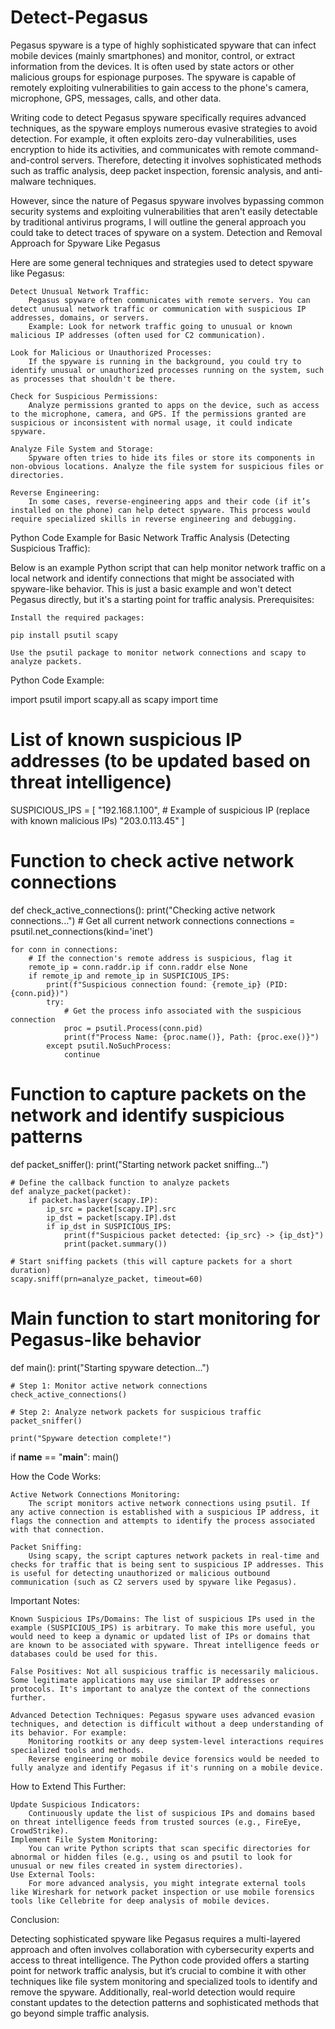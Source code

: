 # Detect-Pegasus
Pegasus spyware is a type of highly sophisticated spyware that can infect mobile devices (mainly smartphones) and monitor, control, or extract information from the devices. It is often used by state actors or other malicious groups for espionage purposes. The spyware is capable of remotely exploiting vulnerabilities to gain access to the phone's camera, microphone, GPS, messages, calls, and other data.

Writing code to detect Pegasus spyware specifically requires advanced techniques, as the spyware employs numerous evasive strategies to avoid detection. For example, it often exploits zero-day vulnerabilities, uses encryption to hide its activities, and communicates with remote command-and-control servers. Therefore, detecting it involves sophisticated methods such as traffic analysis, deep packet inspection, forensic analysis, and anti-malware techniques.

However, since the nature of Pegasus spyware involves bypassing common security systems and exploiting vulnerabilities that aren't easily detectable by traditional antivirus programs, I will outline the general approach you could take to detect traces of spyware on a system.
Detection and Removal Approach for Spyware Like Pegasus

Here are some general techniques and strategies used to detect spyware like Pegasus:

    Detect Unusual Network Traffic:
        Pegasus spyware often communicates with remote servers. You can detect unusual network traffic or communication with suspicious IP addresses, domains, or servers.
        Example: Look for network traffic going to unusual or known malicious IP addresses (often used for C2 communication).

    Look for Malicious or Unauthorized Processes:
        If the spyware is running in the background, you could try to identify unusual or unauthorized processes running on the system, such as processes that shouldn't be there.

    Check for Suspicious Permissions:
        Analyze permissions granted to apps on the device, such as access to the microphone, camera, and GPS. If the permissions granted are suspicious or inconsistent with normal usage, it could indicate spyware.

    Analyze File System and Storage:
        Spyware often tries to hide its files or store its components in non-obvious locations. Analyze the file system for suspicious files or directories.

    Reverse Engineering:
        In some cases, reverse-engineering apps and their code (if it’s installed on the phone) can help detect spyware. This process would require specialized skills in reverse engineering and debugging.

Python Code Example for Basic Network Traffic Analysis (Detecting Suspicious Traffic):

Below is an example Python script that can help monitor network traffic on a local network and identify connections that might be associated with spyware-like behavior. This is just a basic example and won't detect Pegasus directly, but it's a starting point for traffic analysis.
Prerequisites:

    Install the required packages:

    pip install psutil scapy

    Use the psutil package to monitor network connections and scapy to analyze packets.

Python Code Example:

import psutil
import scapy.all as scapy
import time

# List of known suspicious IP addresses (to be updated based on threat intelligence)
SUSPICIOUS_IPS = [
    "192.168.1.100",  # Example of suspicious IP (replace with known malicious IPs)
    "203.0.113.45"
]

# Function to check active network connections
def check_active_connections():
    print("Checking active network connections...")
    # Get all current network connections
    connections = psutil.net_connections(kind='inet')
    
    for conn in connections:
        # If the connection's remote address is suspicious, flag it
        remote_ip = conn.raddr.ip if conn.raddr else None
        if remote_ip and remote_ip in SUSPICIOUS_IPS:
            print(f"Suspicious connection found: {remote_ip} (PID: {conn.pid})")
            try:
                # Get the process info associated with the suspicious connection
                proc = psutil.Process(conn.pid)
                print(f"Process Name: {proc.name()}, Path: {proc.exe()}")
            except psutil.NoSuchProcess:
                continue

# Function to capture packets on the network and identify suspicious patterns
def packet_sniffer():
    print("Starting network packet sniffing...")
    
    # Define the callback function to analyze packets
    def analyze_packet(packet):
        if packet.haslayer(scapy.IP):
            ip_src = packet[scapy.IP].src
            ip_dst = packet[scapy.IP].dst
            if ip_dst in SUSPICIOUS_IPS:
                print(f"Suspicious packet detected: {ip_src} -> {ip_dst}")
                print(packet.summary())
    
    # Start sniffing packets (this will capture packets for a short duration)
    scapy.sniff(prn=analyze_packet, timeout=60)

# Main function to start monitoring for Pegasus-like behavior
def main():
    print("Starting spyware detection...")
    
    # Step 1: Monitor active network connections
    check_active_connections()
    
    # Step 2: Analyze network packets for suspicious traffic
    packet_sniffer()
    
    print("Spyware detection complete!")

if __name__ == "__main__":
    main()

How the Code Works:

    Active Network Connections Monitoring:
        The script monitors active network connections using psutil. If any active connection is established with a suspicious IP address, it flags the connection and attempts to identify the process associated with that connection.

    Packet Sniffing:
        Using scapy, the script captures network packets in real-time and checks for traffic that is being sent to suspicious IP addresses. This is useful for detecting unauthorized or malicious outbound communication (such as C2 servers used by spyware like Pegasus).

Important Notes:

    Known Suspicious IPs/Domains: The list of suspicious IPs used in the example (SUSPICIOUS_IPS) is arbitrary. To make this more useful, you would need to keep a dynamic or updated list of IPs or domains that are known to be associated with spyware. Threat intelligence feeds or databases could be used for this.

    False Positives: Not all suspicious traffic is necessarily malicious. Some legitimate applications may use similar IP addresses or protocols. It's important to analyze the context of the connections further.

    Advanced Detection Techniques: Pegasus spyware uses advanced evasion techniques, and detection is difficult without a deep understanding of its behavior. For example:
        Monitoring rootkits or any deep system-level interactions requires specialized tools and methods.
        Reverse engineering or mobile device forensics would be needed to fully analyze and identify Pegasus if it's running on a mobile device.

How to Extend This Further:

    Update Suspicious Indicators:
        Continuously update the list of suspicious IPs and domains based on threat intelligence feeds from trusted sources (e.g., FireEye, CrowdStrike).
    Implement File System Monitoring:
        You can write Python scripts that scan specific directories for abnormal or hidden files (e.g., using os and psutil to look for unusual or new files created in system directories).
    Use External Tools:
        For more advanced analysis, you might integrate external tools like Wireshark for network packet inspection or use mobile forensics tools like Cellebrite for deep analysis of mobile devices.

Conclusion:

Detecting sophisticated spyware like Pegasus requires a multi-layered approach and often involves collaboration with cybersecurity experts and access to threat intelligence. The Python code provided offers a starting point for network traffic analysis, but it’s crucial to combine it with other techniques like file system monitoring and specialized tools to identify and remove the spyware. Additionally, real-world detection would require constant updates to the detection patterns and sophisticated methods that go beyond simple traffic analysis.
